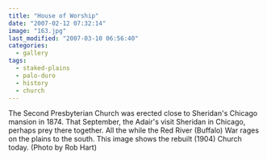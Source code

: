 ```yaml
---
title: "House of Worship"
date: "2007-02-12 07:32:14"
image: "163.jpg"
last_modified: "2007-03-10 06:56:40"
categories:
  - gallery
tags:
  - staked-plains
  - palo-duro
  - history  
  - church
---
```


The Second Presbyterian Church was erected close to Sheridan's Chicago mansion in 1874. That September, the Adair's visit Sheridan in Chicago, perhaps prey there together. All the while the Red River (Buffalo) War rages on the plains to the south. This image shows the rebuilt (1904) Church today. (Photo by Rob Hart)
